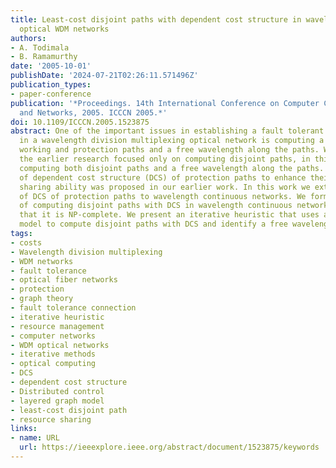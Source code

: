 ```yaml
---
title: Least-cost disjoint paths with dependent cost structure in wavelength continuous
  optical WDM networks
authors:
- A. Todimala
- B. Ramamurthy
date: '2005-10-01'
publishDate: '2024-07-21T02:26:11.571496Z'
publication_types:
- paper-conference
publication: '*Proceedings. 14th International Conference on Computer Communications
  and Networks, 2005. ICCCN 2005.*'
doi: 10.1109/ICCCN.2005.1523875
abstract: One of the important issues in establishing a fault tolerant connection
  in a wavelength division multiplexing optical network is computing a pair of disjoint
  working and protection paths and a free wavelength along the paths. While most of
  the earlier research focused only on computing disjoint paths, in this work we consider
  computing both disjoint paths and a free wavelength along the paths. The concept
  of dependent cost structure (DCS) of protection paths to enhance their resource
  sharing ability was proposed in our earlier work. In this work we extend the concept
  of DCS of protection paths to wavelength continuous networks. We formalize the problem
  of computing disjoint paths with DCS in wavelength continuous networks and prove
  that it is NP-complete. We present an iterative heuristic that uses a layered graph
  model to compute disjoint paths with DCS and identify a free wavelength.
tags:
- costs
- Wavelength division multiplexing
- WDM networks
- fault tolerance
- optical fiber networks
- protection
- graph theory
- fault tolerance connection
- iterative heuristic
- resource management
- computer networks
- WDM optical networks
- iterative methods
- optical computing
- DCS
- dependent cost structure
- Distributed control
- layered graph model
- least-cost disjoint path
- resource sharing
links:
- name: URL
  url: https://ieeexplore.ieee.org/abstract/document/1523875/keywords
---
```

